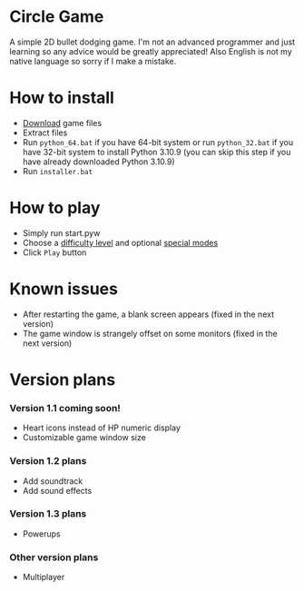 # Circle Game
A simple 2D bullet dodging game. I'm not an advanced programmer and just learning so any advice would be greatly appreciated! Also English is not my native language so sorry if I make a mistake.

# How to install
- [Download](https://github.com/vDeresh/Circle_Game/archive/refs/heads/v1.0.zip) game files
- Extract files
- Run `python_64.bat` if you have 64-bit system or run `python_32.bat` if you have 32-bit system to install Python 3.10.9 (you can skip this step if you have already downloaded Python 3.10.9)
- Run `installer.bat`

# How to play
- Simply run start.pyw
- Choose a [difficulty level](https://github.com/vDeresh/Circle_Game/wiki/Home/_edit#difficulty-levels) and optional [special modes](https://github.com/vDeresh/Circle_Game/wiki#special-modes)
- Click `Play` button

# Known issues
- After restarting the game, a blank screen appears (fixed in the next version)
- The game window is strangely offset on some monitors (fixed in the next version)

# Version plans

### Version 1.1 coming soon!
- Heart icons instead of HP numeric display
- Customizable game window size

### Version 1.2 plans
- Add soundtrack
- Add sound effects

### Version 1.3 plans
- Powerups

### Other version plans
- Multiplayer
